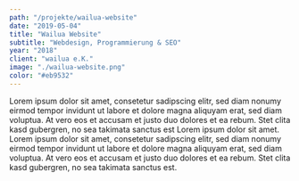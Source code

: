 ```yaml
---
path: "/projekte/wailua-website"
date: "2019-05-04"
title: "Wailua Website"
subtitle: "Webdesign, Programmierung & SEO"
year: "2018"
client: "wailua e.K."
image: "./wailua-website.png"
color: "#eb9532"
---
```


Lorem ipsum dolor sit amet, consetetur sadipscing elitr, sed diam nonumy eirmod tempor invidunt ut labore et dolore magna aliquyam erat, sed diam voluptua. At vero eos et accusam et justo duo dolores et ea rebum. Stet clita kasd gubergren, no sea takimata sanctus est Lorem ipsum dolor sit amet. Lorem ipsum dolor sit amet, consetetur sadipscing elitr, sed diam nonumy eirmod tempor invidunt ut labore et dolore magna aliquyam erat, sed diam voluptua. At vero eos et accusam et justo duo dolores et ea rebum. Stet clita kasd gubergren, no sea takimata sanctus est.
